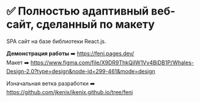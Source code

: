 # :white_check_mark: Полностью адаптивный веб-сайт, сделанный по макету  

SPA сайт на базе библиотеки React.js.  

**Демонстрация работы** ➡️ https://feni.pages.dev/  
Макет ➡️ https://www.figma.com/file/X9DR9ThkQiIW1Vv4BjDB1P/Whales-Design-2.0?type=design&node-id=299-461&mode=design

Изначальная ветка разработки ➡️ https://github.com/jkenix/jkenix.github.io/tree/feni

